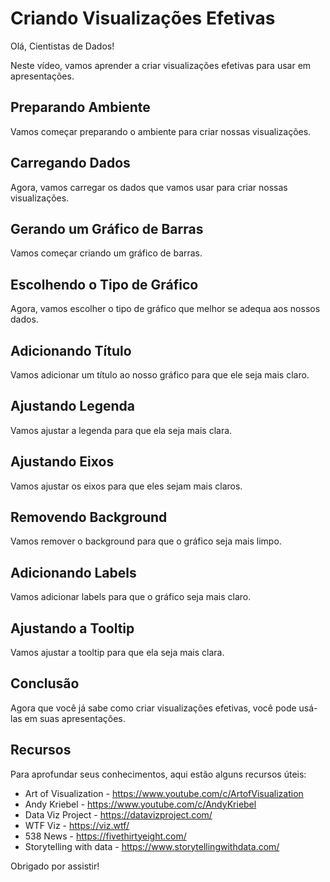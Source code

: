
# Criando Visualizações Efetivas

Olá, Cientistas de Dados!

Neste vídeo, vamos aprender a criar visualizações efetivas para usar em apresentações.

## Preparando Ambiente

Vamos começar preparando o ambiente para criar nossas visualizações.

## Carregando Dados

Agora, vamos carregar os dados que vamos usar para criar nossas visualizações.

## Gerando um Gráfico de Barras

Vamos começar criando um gráfico de barras.

## Escolhendo o Tipo de Gráfico

Agora, vamos escolher o tipo de gráfico que melhor se adequa aos nossos dados.

## Adicionando Título

Vamos adicionar um título ao nosso gráfico para que ele seja mais claro.

## Ajustando Legenda

Vamos ajustar a legenda para que ela seja mais clara.

## Ajustando Eixos

Vamos ajustar os eixos para que eles sejam mais claros.

## Removendo Background

Vamos remover o background para que o gráfico seja mais limpo.

## Adicionando Labels

Vamos adicionar labels para que o gráfico seja mais claro.

## Ajustando a Tooltip

Vamos ajustar a tooltip para que ela seja mais clara.

## Conclusão

Agora que você já sabe como criar visualizações efetivas, você pode usá-las em suas apresentações.

## Recursos

Para aprofundar seus conhecimentos, aqui estão alguns recursos úteis:

* Art of Visualization - https://www.youtube.com/c/ArtofVisualization
* Andy Kriebel - https://www.youtube.com/c/AndyKriebel
* Data Viz Project - https://datavizproject.com/
* WTF Viz - https://viz.wtf/
* 538 News - https://fivethirtyeight.com/
* Storytelling with data - https://www.storytellingwithdata.com/

Obrigado por assistir!